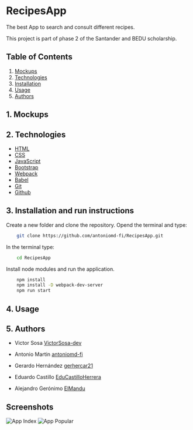# RecipesApp

The best App to search and consult different recipes.

This project is part of phase 2 of the Santander and BEDU scholarship.


## Table of Contents
1. [Mockups](#mockups)
2. [Technologies](#technologies)
3. [Installation](#installation)
4. [Usage](#usage)
5. [Authors](#authors)

<a name="mockups"></a>
## 1. Mockups


<a name="technologies"></a>
## 2. Technologies

* [HTML](https://developer.mozilla.org/en-US/docs/Web/HTML)
* [CSS](https://developer.mozilla.org/en-US/docs/Web/CSS)
* [JavaScript](https://developer.mozilla.org/en-US/docs/Web/JavaScript)
* [Bootstrap](https://getbootstrap.com/)
* [Webpack](https://webpack.js.org/)
* [Babel](https://babeljs.io/)
* [Git](https://git-scm.com/)
* [Github](https://github.com/)

<a name="installation"></a>
## 3. Installation and run instructions
Create a new folder and clone the repository.
Opend the terminal and type:
```bash
    git clone https://github.com/antoniomd-fi/RecipesApp.git
```
In the terminal type:
```bash
    cd RecipesApp
```
Install node modules and run the application.
```bash
    npm install
    npm install -D webpack-dev-server
    npm run start
```

<a name="usage"></a>
## 4. Usage

<a name="authors"></a>
## 5. Authors

- Victor Sosa [VictorSosa-dev](https://www.github.com/VictorSosa-dev)

- Antonio Martin [antoniomd-fi](https://github.com/antoniomd-fi)

- Gerardo Hernández [gerhercar21](https://github.com/gerhercar21)

- Eduardo Castillo [EduCastilloHerrera](https://github.com/EduCastilloHerrera)

- Alejandro Gerónimo [ElMandu](https://github.com/ElMandu)

## Screenshots

![App Index](https://i.imgur.com/4qYnd5n.jpeg)
![App Popular](https://i.imgur.com/2eHmJAA.jpeg)
